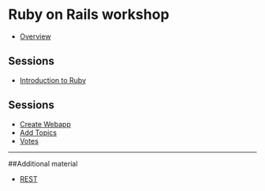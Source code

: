 # Ruby on Rails workshop
* [Overview](intro.html)

## Sessions
* [Introduction to Ruby](ruby_intro.html)

## Sessions
* [Create Webapp](create_webapp.html)
* [Add Topics](add_topics.html)
* [Votes](votes.html)


- - - 
##Additional material
* [REST](rest.html)
